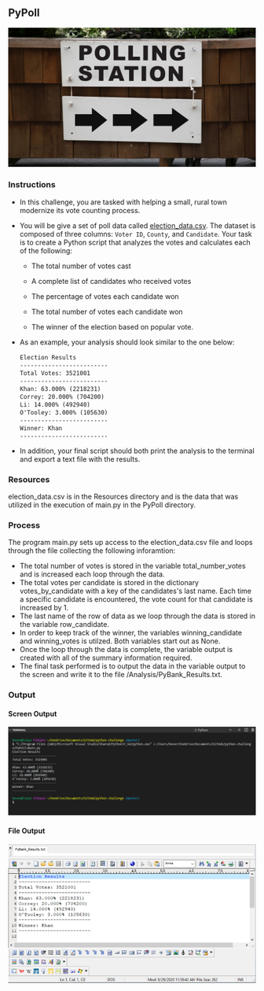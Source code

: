 ## PyPoll
![Vote Counting](/PyPoll/Images/Vote_counting.png)

### Instructions
* In this challenge, you are tasked with helping a small, rural town modernize its vote counting process.

* You will be give a set of poll data called [election_data.csv](PyPoll/Resources/election_data.csv). The dataset is composed of three columns: `Voter ID`, `County`, and `Candidate`. Your task is to create a Python script that analyzes the votes and calculates each of the following:

  * The total number of votes cast

  * A complete list of candidates who received votes

  * The percentage of votes each candidate won

  * The total number of votes each candidate won

  * The winner of the election based on popular vote.

* As an example, your analysis should look similar to the one below:

  ```text
  Election Results
  -------------------------
  Total Votes: 3521001
  -------------------------
  Khan: 63.000% (2218231)
  Correy: 20.000% (704200)
  Li: 14.000% (492940)
  O'Tooley: 3.000% (105630)
  -------------------------
  Winner: Khan
  -------------------------
  ```

* In addition, your final script should both print the analysis to the terminal and export a text file with the results.

### Resources
election_data.csv is in the Resources directory and is the data that was utilized in the execution of main.py in the PyPoll directory.

### Process
The program main.py sets up access to the election_data.csv file and loops through the file collecting the following inforamtion:
* The total number of votes is stored in the variable total_number_votes and is increased each loop through the data.
* The total votes per candidate is stored in the dictionary votes_by_candidate with a key of the candidates's last name.  Each time a specific candidate is encountered, the vote count for that candidate is increased by 1. 
* The last name of the row of data as we loop through the data is stored in the variable row_candidate.
* In order to keep track of the winner, the variables winning_candidate and winning_votes is utilzed.   Both variables start out as None.
* Once the loop through the data is complete, the variable output is created with all of the summary information required.
* The final task performed is to output the data in the variable output to the screen and write it to the file /Analysis/PyBank_Results.txt.

### Output

#### Screen Output
![Screen_Output](/PyPoll/Analysis/PyPoll_Results_Screen.jpg)

#### File Output
![File_Output](/PyPoll/Analysis/PyPoll_Results_File.jpg)